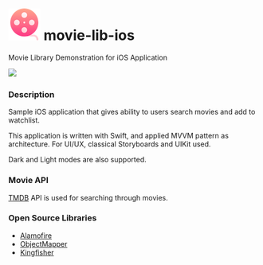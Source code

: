 #  ![](https://github.com/erencelik/movie-lib-ios/blob/main/favicon.ico) movie-lib-ios

Movie Library Demonstration for iOS Application

![](https://github.com/erencelik/movie-lib-ios/blob/main/Demo.gif)

### Description
Sample iOS application that gives ability to users search movies and add to watchlist.

This application is written with Swift, and applied MVVM pattern as architecture. For UI/UX, classical Storyboards and UIKit used.

Dark and Light modes are also supported.

### Movie API
[TMDB](https://themoviedb.org) API is used for searching through movies.

### Open Source Libraries
-  [Alamofire](https://github.com/Alamofire/Alamofire)
-  [ObjectMapper](https://github.com/tristanhimmelman/ObjectMapper)
-  [Kingfisher](https://github.com/onevcat/Kingfisher)
